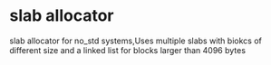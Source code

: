 # slab allocator
slab allocator for no_std systems,Uses multiple slabs with biokcs of different size and a linked list for blocks larger than 4096 bytes